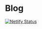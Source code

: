 # Blog

[![Netlify Status](https://api.netlify.com/api/v1/badges/6519e5b9-d178-4824-9851-566f453e9407/deploy-status)](https://app.netlify.com/sites/pers0n4/deploys)
